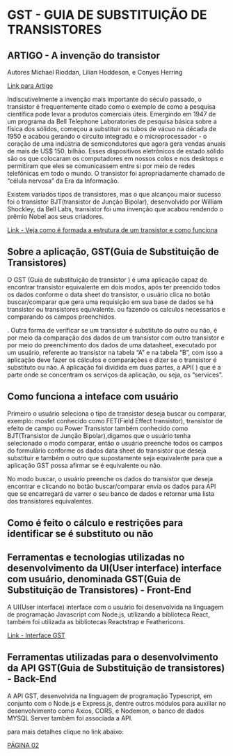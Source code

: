 # GST - GUIA DE SUBSTITUIÇÃO DE TRANSISTORES


## ARTIGO - A invenção do transistor
Autores Michael Rioddan, Lilian Hoddeson, e Conyes Herring

[Link para Artigo](https://link.springer.com/chapter/10.1007/978-1-4612-1512-7_37)

Indiscutivelmente a invenção mais importante do século passado, o transistor é frequentemente citado como o exemplo de como a pesquisa científica pode levar a produtos comerciais úteis. Emergindo em 1947 de um programa da Bell Telephone Laboratories de pesquisa básica sobre a física dos sólidos, começou a substituir os tubos de vácuo na década de 1950 e acabou gerando o circuito integrado e o microprocessador - o coração de uma indústria de semicondutores que agora gera vendas anuais de mais de US$ 150. bilhão. Esses dispositivos eletrônicos de estado sólido são os que colocaram os computadores em nossos colos e nos desktops e permitiram que eles se comunicassem entre si por meio de redes telefônicas em todo o mundo. O transistor foi apropriadamente chamado de “célula nervosa” da Era da Informação.

Existem variados tipos de transistores, mas o que alcançou maior sucesso foi o transistor BJT(transistor de Junção Bipolar), desenvolvido por William Shockley, da Bell Labs, transistor foi uma invenção que acabou rendendo o prêmio Nobel aos seus criadores.
 

[Link - Veja como é formada a estrutura de um transistor e como funciona](pages_md/estrutura_trasistor.md)


## Sobre a aplicação, GST(Guia de Substituição de Transistores)

O GST (Guia de substituição de transistor ) é uma aplicação capaz de encontrar transistor equivalente em dois modos, após ter preencido todos os dados conforme o data sheet do transistor, o usuário clica no botão buscar/comparar que gera uma requisição em sua base de dados se há transistor ou transistores equivalente.
 ou fazendo os calculos necessarios e comparando os campos preenchidos.


. Outra forma de verificar se um transistor é  substituto do outro ou não, é por meio da comparação dos dados de um transistor com outro transistor e por meio do preenchimento dos dados de uma datasheet, executado por um usuário, referente ao transistor na tabela “A” e na tabela “B”, com isso a aplicação deve fazer os cálculos e comparações e dizer se o transistor é substituto ou não.
A aplicação foi dividida em duas partes, a API(    ) que é a parte onde se concentram os serviços da aplicação, ou seja, os “services”.




## Como funciona a inteface com usuário

Primeiro o usuário seleciona o tipo de transistor deseja buscar ou comparar, exemplo: mosfet conhecido como FET(Field Effect transistor), transistor de efeito de campo ou Power Transistor também conhecido como BJT(Transistor de Junção Bipolar),digamos que o usuário tenha selecionado o modo comparar, então o usuário preenche todos os campos do formulário conforme os dados data sheet do transistor que deseja substituir e também o outro que supostamente seja equivalente para que a aplicação GST possa afirmar se é equivalente ou não.

No modo buscar, o usuário preenche os dados do transistor que deseja encontrar e clicando no botão buscar/comparar envia os dados para API que se encarregará de varrer o seu banco de dados e retornar uma lista dos transistores equivalentes.  

## Como é feito o cálculo e restrições para identificar se é substituto ou não





## Ferramentas e tecnologias utilizadas no desenvolvimento da UI(User interface) interface com usuário, denominada GST(Guia de Substituição de Transistores) - Front-End

A UI(User interface) interface com o usuário foi desenvolvida na linguagem de programação Javascript com Node.js, utilizando a biblioteca React,  também foi utilizada as bibliotecas Reactstrap e Feathericons.

[Link - Interface GST ](https://)

## Ferramentas utilizadas para o desenvolvimento da API GST(Guia de Substituição de transistores) - Back-End

A API GST, desenvolvida na linguagem de programação Typescript, em conjunto com o Node.js e Express.js, dentre outros módulos para auxiliar no desenvolvimento como Axios, CORS, e Nodemon, o banco de dados MYSQL Server também foi associada a API.

para mais detalhes clique no link abaixo:





[PÁGINA 02](pages_md/page_2.md)